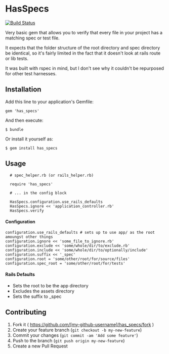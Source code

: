 # HasSpecs

[![Build Status](https://travis-ci.org/grossadamm/has_specs.svg?branch=master)](https://travis-ci.org/grossadamm/has_specs)

Very basic gem that allows you to verify that every file in your project has a matching spec or test file.

It expects that the folder structure of the root directory and spec directory be identical, so it's fairly limited in the fact that it doesn't look at rails route or lib tests.

It was built with rspec in mind, but I don't see why it couldn't be repurposed for other test harnesses.

## Installation

Add this line to your application's Gemfile:

    gem 'has_specs'

And then execute:

    $ bundle

Or install it yourself as:

    $ gem install has_specs

## Usage

```
  # spec_helper.rb (or rails_helper.rb)

  require 'has_specs'

  # ... in the config block

  HasSpecs.configuration.use_rails_defaults
  HasSpecs.ignore << 'application_controller.rb'
  HasSpecs.verify
```

#### Configuration

```
configuration.use_rails_defaults # sets up to use app/ as the root amoungst other things
configuration.ignore << 'some_file_to_ignore.rb'
configuration.exclude << 'some/whole/dir/to/exclude.rb'
configuration.include << 'some/whole/dir/to/optionally/include'
configuration.suffix << '_spec'
configuration.root = 'some/other/root/for/source/files'
configuration.spec_root = 'some/other/root/for/tests'
```

#### Rails Defaults

 * Sets the root to be the app directory
 * Excludes the assets directory
 * Sets the suffix to _spec



## Contributing

1. Fork it ( https://github.com/[my-github-username]/has_specs/fork )
2. Create your feature branch (`git checkout -b my-new-feature`)
3. Commit your changes (`git commit -am 'Add some feature'`)
4. Push to the branch (`git push origin my-new-feature`)
5. Create a new Pull Request

